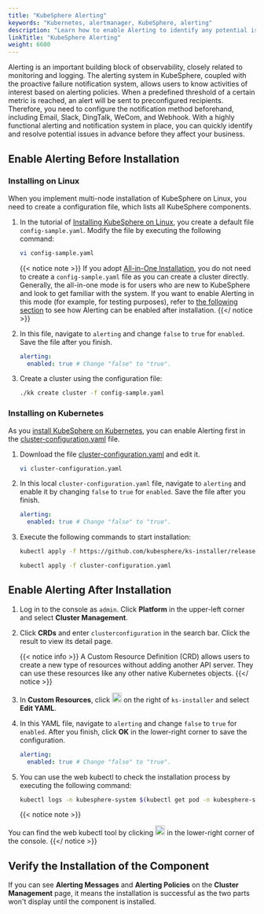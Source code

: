 ```yaml
---
title: "KubeSphere Alerting"
keywords: "Kubernetes, alertmanager, KubeSphere, alerting"
description: "Learn how to enable Alerting to identify any potential issues in advance before they take a toll on your business."
linkTitle: "KubeSphere Alerting"
weight: 6600
---
```


Alerting is an important building block of observability, closely related to monitoring and logging. The alerting system in KubeSphere, coupled with the proactive failure notification system, allows users to know activities of interest based on alerting policies. When a predefined threshold of a certain metric is reached, an alert will be sent to preconfigured recipients. Therefore, you need to configure the notification method beforehand, including Email, Slack, DingTalk, WeCom, and Webhook. With a highly functional alerting and notification system in place, you can quickly identify and resolve potential issues in advance before they affect your business.

## Enable Alerting Before Installation

### Installing on Linux

When you implement multi-node installation of KubeSphere on Linux, you need to create a configuration file, which lists all KubeSphere components.

1. In the tutorial of [Installing KubeSphere on Linux](../../installing-on-linux/introduction/multioverview/), you create a default file `config-sample.yaml`. Modify the file by executing the following command:

    ```bash
    vi config-sample.yaml
    ```

    {{< notice note >}}
If you adopt [All-in-One Installation](../../quick-start/all-in-one-on-linux/), you do not need to create a `config-sample.yaml` file as you can create a cluster directly. Generally, the all-in-one mode is for users who are new to KubeSphere and look to get familiar with the system. If you want to enable Alerting in this mode (for example, for testing purposes), refer to [the following section](#enable-alerting-after-installation) to see how Alerting can be enabled after installation.
    {{</ notice >}}

2. In this file, navigate to `alerting` and change `false` to `true` for `enabled`. Save the file after you finish.

    ```yaml
    alerting:
      enabled: true # Change "false" to "true".
    ```
    
3. Create a cluster using the configuration file:

    ```bash
    ./kk create cluster -f config-sample.yaml
    ```

### Installing on Kubernetes

As you [install KubeSphere on Kubernetes](../../installing-on-kubernetes/introduction/overview/), you can enable Alerting first in the [cluster-configuration.yaml](https://github.com/kubesphere/ks-installer/releases/download/v3.3.0/cluster-configuration.yaml) file.

1. Download the file [cluster-configuration.yaml](https://github.com/kubesphere/ks-installer/releases/download/v3.3.0/cluster-configuration.yaml) and edit it.

    ```bash
    vi cluster-configuration.yaml
    ```

2. In this local `cluster-configuration.yaml` file, navigate to `alerting` and enable it by changing `false` to `true` for `enabled`. Save the file after you finish.

    ```yaml
    alerting:
      enabled: true # Change "false" to "true".
    ```
    
3. Execute the following commands to start installation:

    ```bash
    kubectl apply -f https://github.com/kubesphere/ks-installer/releases/download/v3.3.0/kubesphere-installer.yaml
    
    kubectl apply -f cluster-configuration.yaml
    ```

## Enable Alerting After Installation

1. Log in to the console as `admin`. Click **Platform** in the upper-left corner and select **Cluster Management**.
   
2. Click **CRDs** and enter `clusterconfiguration` in the search bar. Click the result to view its detail page.

    {{< notice info >}}
A Custom Resource Definition (CRD) allows users to create a new type of resources without adding another API server. They can use these resources like any other native Kubernetes objects.
    {{</ notice >}}

3. In **Custom Resources**, click <img src="/images/docs/v3.3/enable-pluggable-components/kubesphere-alerting/three-dots.png" height="20px"> on the right of `ks-installer` and select **Edit YAML**.

4. In this YAML file, navigate to `alerting` and change `false` to `true` for `enabled`. After you finish, click **OK** in the lower-right corner to save the configuration.

    ```yaml
    alerting:
      enabled: true # Change "false" to "true".
    ```
    
5. You can use the web kubectl to check the installation process by executing the following command:

    ```bash
    kubectl logs -n kubesphere-system $(kubectl get pod -n kubesphere-system -l app=ks-installer -o jsonpath='{.items[0].metadata.name}') -f
    ```

    {{< notice note >}}

You can find the web kubectl tool by clicking <img src="/images/docs/v3.3/enable-pluggable-components/kubesphere-alerting/hammer.png" height="20px"> in the lower-right corner of the console.
    {{</ notice >}}

## Verify the Installation of the Component

If you can see **Alerting Messages** and **Alerting Policies** on the **Cluster Management** page, it means the installation is successful as the two parts won't display until the component is installed.



